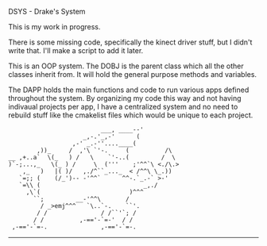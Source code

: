 DSYS - Drake's System

This is my work in progress. 

There is some missing code, specifically the kinect driver stuff, but I didn't write that. 
I'll make a script to add it later. 

This is an OOP system. 
The DOBJ is the parent class which all the other classes inherit from. 
It will hold the general purpose methods and variables. 

The DAPP holds the main functions and code to run various apps defined throughout the system. 
By organizing my code this way and not having indivaual projects per app, 
I have a centralized system and no need to rebuild stuff like the cmakelist files which would be unique to each project. 




                              ___, ____--'
                         _,-.'_,-'      (
                      ,-' _.-''....____(
            ,))_     /  ,'\ `'-.     (          /\
    __ ,+..a`  \(_   ) /   \    `'-..(         /  \
    )`-;...,_   \(_ ) /     \  ('''    ;'^^`\ <./\.>
        ,_   )   |( )/   ,./^``_..._  < /^^\ \_.))
       `=;; (    (/_')-- -'^^`      ^^-.`_.-` >-'
       `=\\ (                             _,./
         ,\`(                         )^^^
           ``;         __-'^^\       /
             / _>emj^^^   `\..`-.    ``'.
            / /               / /``'`; /
           / /          ,-=='-`=-'  / /
     ,-=='-`=-.               ,-=='-`=-.
   *******************************************

